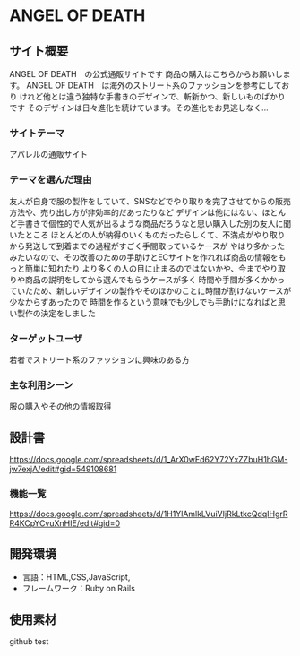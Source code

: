# ANGEL OF DEATH

## サイト概要
ANGEL OF DEATH　の公式通販サイトです
商品の購入はこちらからお願いします。
ANGEL OF DEATH　は海外のストリート系のファッションを参考にしており
けれど他とは違う独特な手書きのデザインで、斬新かつ、新しいものばかりです
そのデザインは日々進化を続けています。その進化をお見逃しなく...


### サイトテーマ
アパレルの通販サイト

### テーマを選んだ理由
友人が自身で服の製作をしていて、SNSなどでやり取りを完了させてからの販売方法や、売り出し方が非効率的だあったりなど
デザインは他にはない、ほとんど手書きで個性的で人気が出るような商品だろうなと思い購入した別の友人に聞いたところ
ほとんどの人が納得のいくものだったらしくて、不満点がやり取りから発送して到着までの過程がすごく手間取っているケースが
やはり多かったみたいなので、その改善のための手助けとECサイトを作れれば商品の情報をもっと簡単に知れたり
より多くの人の目に止まるのではないかや、今までやり取りや商品の説明をしてから選んでもらうケースが多く
時間や手間が多くかかっていたため、新しいデザインの製作やそのほかのことに時間が割けないケースが少なからずあったので
時間を作るという意味でも少しでも手助けになればと思い製作の決定をしました
### ターゲットユーザ
若者でストリート系のファッションに興味のある方

### 主な利用シーン
服の購入やその他の情報取得

## 設計書
https://docs.google.com/spreadsheets/d/1_ArX0wEd62Y72YxZZbuH1hGM-jw7exjA/edit#gid=549108681

### 機能一覧
https://docs.google.com/spreadsheets/d/1H1YlAmlkLVuiVIjRkLtkcQdqIHgrRR4KCpYCvuXnHIE/edit#gid=0

## 開発環境
- 言語：HTML,CSS,JavaScript,
- フレームワーク：Ruby on Rails

## 使用素材

github test